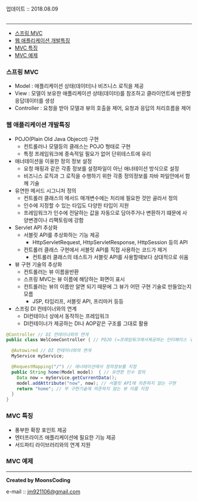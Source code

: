 
<div class="pull-right">  업데이트 :: 2018.08.09 </div><br>

---

<!-- @import "[TOC]" {cmd="toc" depthFrom=1 depthTo=6 orderedList=false} -->
<!-- code_chunk_output -->

* [스프링 MVC](#스프링-mvc)
* [웹 애플리케이션 개발특징](#웹-애플리케이션-개발특징)
* [MVC 특징](#mvc-특징)
* [MVC 예제](#mvc-예제)

<!-- /code_chunk_output -->

### 스프링 MVC

- Model : 애플리케이션 상태(데이터)나 비즈니스 로직을 제공
- View : 모델이 보유한 애플리케이션 상태(데이터)를 참조하고 클라이언트에 반환할 응답데이터를 생성
- Controller : 요청을 받아 모델과 뷰의 호출을 제어, 요청과 응답의 처리흐름을 제어

### 웹 애플리케이션 개발특징

- POJO(Plain Old Java Objecct) 구현
  - 컨트롤러나 모델등의 클래스는 POJO 형태로 구현
  - 특정 프레임워크에 종속적일 필요가 없어 단위테스트에 유리
- 애너테이션을 이용한 정의 정보 설정
  - 요청 매핑과 같은 각종 정보를 설정파일이 아닌 애너테이션 방식으로 설정
  - 비즈니스 로직과 그 로직을 수행하기 위한 각종 정의정보를 자바 파일안에서 함께 기술
- 유연한 메서드 시그니처 정의
  - 컨트롤러 클래스의 메서드 매개변수에는 처리에 필요한 것만 골라서 정의
  - 인수에 지정할 수 있는 타입도 다양한 타입이 지원
  - 프레임워크가 인수에 전달하는 값을 자동으로 담아주거나 변환하기 떄문에 사양변경이나 리팩토링에 강함
- Servlet API 추상화
  - 서블릿 API를 추상화하는 기능 제공
    - HttpServletRequest, HttpServletResponse, HttpSession 등의 API
  - 컨트롤러 클래스 구현에서 서블릿 API를 직접 사용하는 코드가 제거
    - 컨트롤러 클래스의 테스트가 서블릿 API를 사용할때보다 상대적으로 쉬움
- 뷰 구현 기술의 추상화
  - 컨트롤러는 뷰 이름을반환
  - 스프링 MVC는 뷰 이름에 해당하는 화면이 표시
  - 컨트롤러는 뷰의 이름만 알면 되기 때문에 그 뷰가 어떤 구현 기술로 만들었는지 모름
    - JSP, 타임리프, 서블릿 API, 프리마커 등등
- 스프링 DI 컨테이너와의 연계
  - DI컨테이너 상에서 동작하는 프레임워크
  - DI컨테이너가 제공하는 DI나 AOP같은 구조를 그대로 활용

```java
@Controller // DI 컨테이너와의 연게
public class WelComeController { // POJO (=프레임워크에서제공하는 인터페이스 구현은 불필요)

  @Autowired // DI 컨테이너와의 연게
  MyService myService;

  @RequestMapping("/") // 애너테이션에서 정의정보를 지정
  public String home(Model model)  { // 유연한 인수 정의
    Data now = myService.getCurrentData();
    model.addAttribute("now", now); // 서블릿 API에 의존하지 않는 구현
    return "home"; // 부 구현기술에 의존하지 않는 뷰 이름 지정
  }
}
```
### MVC 특징

- 풍부한 확장 포인트 제공
- 엔터프라이즈 애플리케이션에 필요한 기능 제공
- 서드파티 라이브러리와의 연계 지원

### MVC 예제

---

**Created by MoonsCoding**

e-mail :: jm921106@gmail.com
